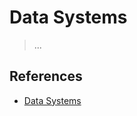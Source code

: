 # Data Systems

> ...

## References

- [Data Systems](https://righteous-guardian-68f.notion.site/Data-System-a31afcaa6fcc4d52b7bd4a037ae08452?source=copy_link)